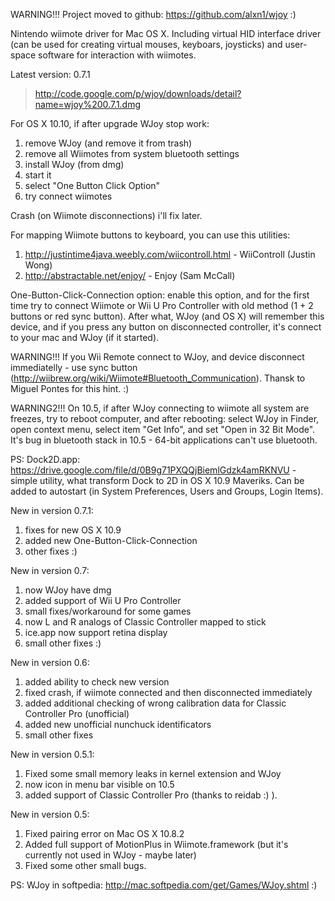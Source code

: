 WARNING!!!
Project moved to github: https://github.com/alxn1/wjoy :)

Nintendo wiimote driver for Mac OS X. Including virtual HID interface driver (can be used for creating virtual mouses, keyboars, joysticks) and user-space software for interaction with wiimotes.

Latest version: 0.7.1
> http://code.google.com/p/wjoy/downloads/detail?name=wjoy%200.7.1.dmg

For OS X 10.10, if after upgrade WJoy stop work:

  1. remove WJoy (and remove it from trash)
  1. remove all Wiimotes from system bluetooth settings
  1. install WJoy (from dmg)
  1. start it
  1. select "One Button Click Option"
  1. try connect wiimotes

Crash (on Wiimote disconnections) i'll fix later.

For mapping Wiimote buttons to keyboard, you can use this utilities:

  1. http://justintime4java.weebly.com/wiicontroll.html - WiiControll (Justin Wong)
  1. http://abstractable.net/enjoy/ - Enjoy (Sam McCall)

One-Button-Click-Connection option: enable this option, and for the first time try to connect Wiimote or Wii U Pro Controller with old method (1 + 2 buttons or red sync button). After what, WJoy (and OS X) will remember this device, and if you press any button on disconnected controller, it's connect to your mac and WJoy (if it started).

WARNING!!! If you Wii Remote connect to WJoy, and device disconnect immediatelly - use sync button (http://wiibrew.org/wiki/Wiimote#Bluetooth_Communication). Thansk to Miguel Pontes for this hint. :)

WARNING2!!! On 10.5, if after WJoy connecting to wiimote all system are freezes, try to reboot computer, and after rebooting: select WJoy in Finder, open context menu, select item "Get Info", and set "Open in 32 Bit Mode". It's bug in bluetooth stack in 10.5 - 64-bit applications can't use bluetooth.

PS: Dock2D.app: https://drive.google.com/file/d/0B9g71PXQQjBiemlGdzk4amRKNVU - simple utility, what transform Dock to 2D in OS X 10.9 Maveriks. Can be added to autostart (in System Preferences, Users and Groups, Login Items).

New in version 0.7.1:
  1. fixes for new OS X 10.9
  1. added new One-Button-Click-Connection
  1. other fixes :)

New in version 0.7:
  1. now WJoy have dmg
  1. added support of Wii U Pro Controller
  1. small fixes/workaround for some games
  1. now L and R analogs of Classic Controller mapped to stick
  1. ice.app now support retina display
  1. small other fixes :)

New in version 0.6:
  1. added ability to check new version
  1. fixed crash, if wiimote connected and then disconnected immediately
  1. added additional checking of wrong calibration data for Classic Controller Pro (unofficial)
  1. added new unofficial nunchuck identificators
  1. small other fixes

New in version 0.5.1:
  1. Fixed some small memory leaks in kernel extension and WJoy
  1. now icon in menu bar visible on 10.5
  1. added support of Classic Controller Pro (thanks to reidab :) ).

New in version 0.5:
  1. Fixed pairing error on Mac OS X 10.8.2
  1. Added full support of MotionPlus in Wiimote.framework (but it's currently not used in WJoy - maybe later)
  1. Fixed some other small bugs.

PS: WJoy in softpedia: http://mac.softpedia.com/get/Games/WJoy.shtml :)